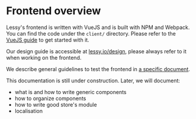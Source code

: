 # Frontend overview

Lessy's frontend is written with VueJS and is built with NPM and Webpack. You
can find the code under the `client/` directory. Please refer to the [VueJS
guide](https://vuejs.org/v2/guide/) to get started with it.

Our design guide is accessible at [lessy.io/design](https://lessy.io/design),
please always refer to it when working on the frontend.

We describe general guidelines to test the frontend in [a specific
document](writing_tests.md).

This documentation is still under construction. Later, we will document:

- what is and how to write generic components
- how to organize components
- how to write good store's module
- localisation
